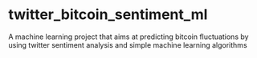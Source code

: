 # twitter_bitcoin_sentiment_ml
A machine learning project that aims at predicting bitcoin fluctuations by using twitter sentiment analysis and simple machine learning algorithms
